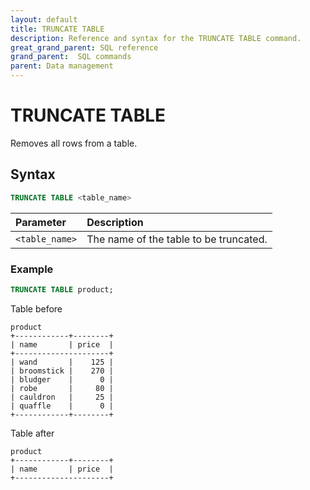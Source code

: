 ```yaml
---
layout: default
title: TRUNCATE TABLE
description: Reference and syntax for the TRUNCATE TABLE command.
great_grand_parent: SQL reference
grand_parent:  SQL commands
parent: Data management
---
```


# TRUNCATE TABLE
Removes all rows from a table. 

## Syntax

```sql
TRUNCATE TABLE <table_name> 
```

| Parameter       | Description                          |
| :-------------- | :------------------------------------ |
| `<table_name>`  | The name of the table to be truncated. |

### Example

```sql
TRUNCATE TABLE product;
```

Table before

```
product
+------------+--------+
| name       | price  |
+---------------------+
| wand       |    125 |
| broomstick |    270 |
| bludger    |      0 |
| robe       |     80 |
| cauldron   |     25 |
| quaffle    |      0 |
+------------+--------+
```

Table after

```
product
+------------+--------+
| name       | price  |
+---------------------+
```